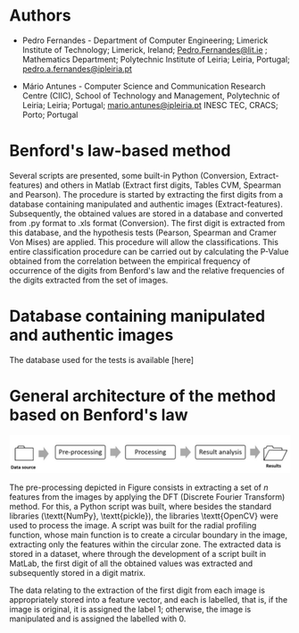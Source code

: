 # Authors

+ Pedro Fernandes - Department of Computer Engineering; Limerick Institute of Technology; Limerick, Ireland; Pedro.Fernandes@lit.ie
; Mathematics Department; Polytechnic Institute of Leiria; Leiria, Portugal; pedro.a.fernandes@ipleiria.pt
                  

+ Mário Antunes - Computer Science and Communication Research Centre (CIIC), School of Technology and Management, Polytechnic of Leiria; Leiria; Portugal;   mario.antunes@ipleiria.pt
INESC TEC, CRACS; Porto; Portugal

# Benford's law-based method

Several scripts are presented, some built-in Python (Conversion, Extract-features) and others in Matlab (Extract first digits, Tables CVM, Spearman and Pearson). The procedure is started by extracting the first digits from a database containing manipulated and authentic images (Extract-features). 
Subsequently, the obtained values are stored in a database and converted from .py format to .xls format (Conversion). The first digit is extracted from this database, and the hypothesis tests (Pearson, Spearman and Cramer Von Mises) are applied. 
This procedure will allow the classifications. This entire classification procedure can be carried out by calculating the P-Value obtained from the correlation between the empirical frequency of occurrence of the digits from Benford's law and the relative frequencies of the digits extracted from the set of images.

# Database containing manipulated and authentic images






The database used for the tests is available [here]


# General architecture of the method based on Benford's law

![General architecture](Pre-processing.jpg)

The pre-processing depicted in Figure consists in extracting a set of $n$ features from the images by applying the DFT (Discrete Fourier Transform) method. For this, a Python script was built, where besides the standard libraries (\textt{NumPy}, \textt{pickle}), the libraries \textt{OpenCV} were used to process the image. A script was built for the radial profiling function, whose main function is to create a circular boundary in the image, extracting only the features within the circular zone. The extracted data is stored in a dataset, where through the development of a script built in MatLab, the first digit of all the obtained values was extracted and subsequently stored in a digit matrix.

The data relating to the extraction of the first digit from each image is appropriately stored into a feature vector, and each is labelled, that is, if the image is original, it is assigned the label 1;  otherwise, the image is manipulated and is assigned the labelled with 0.






